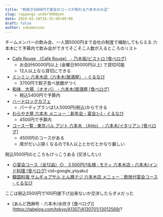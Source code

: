 ```yaml
---
title: "税抜き5000円で宴会のコースが取れる六本木のお店"
slug: roppongi-under5000yen
date: 2019-03-10T16:35:58+09:00
draft: false
author: sakamossan
---
```


チームメンバーの飲み会、一人頭5000円まで会社の制度で補助してもらえる
六本木にて予算内で飲み会ができてそこそこ人数が入るところのリスト

- [Cafe Rouge （Café Rouge） - 乃木坂/ビストロ [食べログ]](https://tabelog.com/tokyo/A1307/A130701/13161297/)
    - お会計60000円以上 (金曜日90000円以上) で貸切可能
    - 12人以上なら貸切にできる
- [ミンミン 六本木店（六本木/居酒屋） - ぐるなび](https://r.gnavi.co.jp/gcfh601/)
    - 3700円で餃子食べ放題がつく
- [和味　大場 （オオバ） - 六本木/居酒屋 [食べログ]](https://tabelog.com/tokyo/A1307/A130701/13053372/)
    - 税込5400円で予算内
- [ハードロックカフェ](https://www.hardrock.com/cafes/tokyo-roppongi/jp/groups-and-special-events.aspx)
    - パーティプランは1人5000円(税込)からできる
- [わらやき屋 六本木 メニュー：新年会・宴会ｺｰｽ - ぐるなび](https://r.gnavi.co.jp/g600171/menu1/)
    - 4500円で予算内
- [コース一覧 : 東京バル アジト 六本木 （Ajito） - 六本木/イタリアン [食べログ]](https://tabelog.com/tokyo/A1307/A130701/13127499/party/)
    - 4500円のコースがある
    - 席がだいぶ狭くなるので8人以上とかだとかなり厳しい


税込5500円のところもけっこうある (交渉したい)

- [◇宴会コース（全12品）◇　3,500円/1名様 : モティ 六本木店 - 六本木/インド料理 [食べログ]](https://tabelog.com/tokyo/A1307/A130701/13001979/party/6535427)
cid=google_yoyaku)
- [韓国料理 サムギョプサル とん豚テジ 六本木店 メニュー：飲放付宴会コース - ぐるなび](https://r.gnavi.co.jp/a554303/menu1/)

ここは税込5500円で100円値下げ出来ないか交渉したらダメだった

- [あんど西麻布 - 六本木/水炊き [食べログ]](https://tabelog.com/tokyo/A1307/A130701/13012569/?
